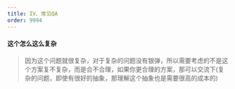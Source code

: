 ```yaml
---
title: IV、常见QA
order: 9994
---
```

#### 这个怎么这么复杂
>  因为这个问题就很复杂，对于复杂的问题没有银弹，所以需要考虑的不是这个方案复不复杂，而是合不合理，如果你更合理的方案，那可以交流下(复杂的问题，即使有很好的抽象，那理解这个抽象也是需要很高的成本的)